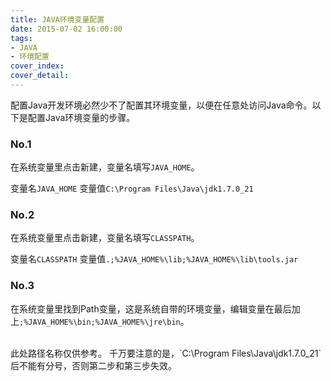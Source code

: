 ```yaml
---
title: JAVA环境变量配置
date: 2015-07-02 16:00:00
tags:
- JAVA
- 环境配置
cover_index: 
cover_detail: 
---
```


配置Java开发环境必然少不了配置其环境变量，以便在任意处访问Java命令。以下是配置Java环境变量的步骤。



### No.1
在系统变量里点击新建，变量名填写`JAVA_HOME`。

变量名`JAVA_HOME`
变量值`C:\Program Files\Java\jdk1.7.0_21`
<!-- more -->



### No.2
在系统变量里点击新建，变量名填写`CLASSPATH`。

变量名`CLASSPATH`
变量值`.;%JAVA_HOME%\lib;%JAVA_HOME%\lib\tools.jar`



### No.3
在系统变量里找到Path变量，这是系统自带的环境变量，编辑变量在最后加上`;%JAVA_HOME%\bin;%JAVA_HOME%\jre\bin`。



<br/>
此处路径名称仅供参考。
千万要注意的是，`C:\Program Files\Java\jdk1.7.0_21`后不能有分号，否则第二步和第三步失效。